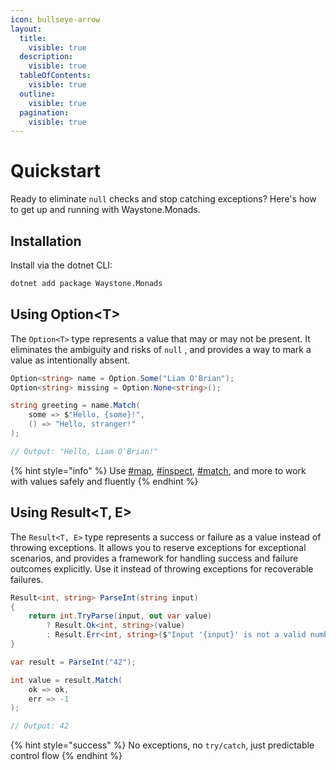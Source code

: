 ```yaml
---
icon: bullseye-arrow
layout:
  title:
    visible: true
  description:
    visible: true
  tableOfContents:
    visible: true
  outline:
    visible: true
  pagination:
    visible: true
---
```


# Quickstart

Ready to eliminate `null` checks and stop catching exceptions? Here's how to get up and running with Waystone.Monads.

## Installation

Install via the dotnet CLI:

```sh
dotnet add package Waystone.Monads
```

## Using Option\<T>

The `Option<T>` type represents a value that may or may not be present. It eliminates the ambiguity and risks of `null` , and provides a way to mark a value as intentionally absent.

```csharp
Option<string> name = Option.Some("Liam O'Brian");
Option<string> missing = Option.None<string>();

string greeting = name.Match(
    some => $"Hello, {some}!",
    () => "Hello, stranger!"
);

// Output: "Hello, Liam O'Brian!"
```

{% hint style="info" %}
Use [#map](../using-the-library/core-functionality.md#map "mention"), [#inspect](../using-the-library/core-functionality.md#inspect "mention"), [#match](../using-the-library/core-functionality.md#match "mention"), and more to work with values safely and fluently
{% endhint %}

## Using Result\<T, E>

The `Result<T, E>` type represents a success or failure as a value instead of throwing exceptions. It allows you to reserve exceptions for exceptional scenarios, and provides a framework for handling success and failure outcomes explicitly. Use it instead of throwing exceptions for recoverable failures.

```csharp
Result<int, string> ParseInt(string input)
{
    return int.TryParse(input, out var value)
        ? Result.Ok<int, string>(value)
        : Result.Err<int, string>($"Input '{input}' is not a valid number");
}

var result = ParseInt("42");

int value = result.Match(
    ok => ok,
    err => -1
);

// Output: 42
```

{% hint style="success" %}
No exceptions, no `try/catch`, just predictable control flow
{% endhint %}
